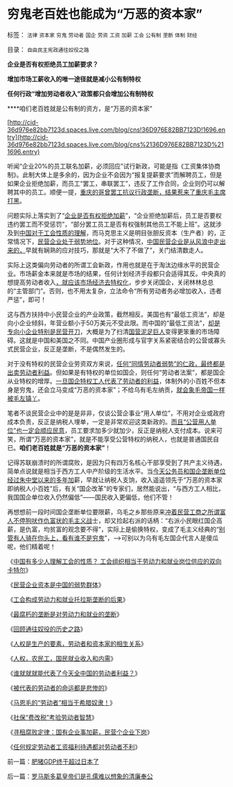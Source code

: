 # 穷鬼老百姓也能成为“万恶的资本家”

标签： `法律` `资本家` `穷鬼` `劳动者` `国企` `劳资` `工资` `加薪` `工会` `公有制` `垄断` `体制` `财经` 

目录： `自由民主宪政通往奴役之路`

**企业是否有权拒绝员工加薪要求？**

**增加市场工薪收入的唯一途径就是减小公有制特权**

**任何行政“增加劳动者收入”政策都只会增加公有制特权**

****咱们老百姓就是公有制的资方，是“万恶的资本家”

[http://cid-36d976e82bb7123d.spaces.live.com/blog/cns!36D976E82BB7123D!1696.entry](http://cid-36d976e82bb7123d.spaces.live.com/blog/cns%2136D976E82BB7123D%211696.entry)

听闻“企业20%的员工联名加薪，必须回应”试行新政，可能是指《工资集体协商制》。此制大体上是多余的，因为企业不会因为“报复提薪要求”而解聘员工，但是如果企业拒绝加薪，而员工“罢工，串联罢工”，违反了工作合同，企业则仍可以解聘其中的员工。顺便一提，[重庆的哥曾罢工抗议行政垄断，结果惹来了重庆毛主席打黑](../../../2008/11/27/的哥要罢工：行政垄断不是市场管理.md)。

问题实际上落实到了“[企业是否有权拒绝加薪](../../../2009/10/17/人权是经济学概念.md)”，“企业拒绝加薪后，员工是否要权违约罢工而不受惩罚”，“部分罢工员工是否有权强制其他员工不能上班”。这就涉及到[中国对于工会性质的理解](../../../2010/1/26/工会构成劳动力和就业托拉斯垄断的后果.md)，而马克思主义是明目张胆反资本（生产者）的，正常情况下，[民营企业处于弱势地位](../../../2010/1/26/民营企业资本是中国的弱势群体.md)。对于这种情况，[中国民营企业是从风浪中走出来的，](../../../2009/8/27/资产存于外，负债寄于内——财不可露眼.md)早就有娴熟的应对技巧，那就是“大不了不做了”，关门结清数走人。

实际上这类偏向劳动者的所谓工会新政，作用也就是在于淘汰边缘水平的民营企业。市场薪金本来就是市场的结果，任何计划经济手段都只会适得其反。中央真的想提高劳动者收入[，就应该市场经济去特权化](../../../2009/11/6/中国社会的解决方案只有一个.md)，步步关闭国企，关闭林林总总的“主管部门”。否则，也不用太复杂，立法命令“所有劳动者务必增加收入，违者严惩”，即可！

这与西方扶持中小民营企业的产业政策，截然相反。美国也有“最低工资法”，却是向小企业倾斜，年营业额小于50万美元不受此限。而中国的“最低工资法”，[却是专向小企业特别是民营开刀](http://darthvad.blog.sohu.com/132380995.html)，大概是为了扫清[国营泥足巨人](../../../2009/7/22/泥足巨人的垄断是否需要反垄断.md)变得更笨重的市场障碍。这就是中国和美国之不同。中国产业圈形成与官字关系紧密结合的公营或寡头式民营企业，反正是垄断，不是偶然发生的。

对于没有特权的民营企业劳资双方来说，[任何“同情劳动者弱势”的仁政，最终都是出卖劳动者利益](../../../2007/11/15/任何规定劳动者工资福利待遇都对劳动者不利.md)。但如果是有特权的单位如国企，则任何“劳动者法案”，都是国企从业特权的增厚。[一旦国企特权工人代表了劳动者的利益](../../../2009/8/6/谁能代表了今天全中国的劳动者利益？.md)，体制外的小百姓不但本身是穷鬼，还会立马变成“万恶的资本家”；不给乌有毛左纳贡，[就会象毛帝国一样被毛左镇丫](http://hi.baidu.com/darthchn/blog/item/99acc5d879b49ce038012f74.html)。

笔者不谈民营企业中的是是非非，仅谈公营企事业“用人单位”，不用对企业或政府成本负责，反正是纳税人埋单，一定是非常欢迎这类新政的。[而且“公营用人单位”也一定会顺应民意](../../../2010/4/6/社保“费改税”考验劳动者智慧.md)，员工要求加多少就加少，反正是纳税人支付成本。说来可笑，所谓“万恶的资本家”，就是不能享受公营特权的纳税人，也就是普通国民自已。**咱们老百姓就是“万恶的资本家”**！

记得苏联崩溃时的所谓腐败，是因为只有四万名核心干部享受到了共产主义待遇，简单点说就是相当于西方工人中产阶级的生活水平。当[今天公务员和国企垄断单位经过朱中堂以来的多年加](../../../2008/7/15/寻租腐败定律：国有企业事加薪，民营个企业下岗.md)薪，早就让纳税人支饷，收入遥遥领先于“万恶的资本家即纳税人小百姓”后，有关“国企改革”的专家们，居然能说出，“与西方工人相比，我国国企单位收入仍然偏低”——国民收入更偏低，他们不管！

再想想前一段时间国企垄断单位要限薪，乌毛之乡那些原来[冲着民营工商之所谓富人不停狗吠作仇富状的毛主义战](../../../2010/3/1/要均贫富后才能民主吗？.md)士，却又捡起右派的话柄：“右派小民眼红国企高薪，是仇富，均贫富的观念要不得”，实际上是偷换特权，变成了毛主义经典的“[别管有人骑在你头上，看有谁不是穷鬼](http://blog.sina.com.cn/s/blog_5563a64d0100bwh8.html)”，——>可别以为乌有毛左国企代言人是傻瓜呢，他们精着呢！

《[中国有多少人理解工会的性质？
工会组织相当于劳动力和就业岗位供应的双向卡特尔](../../../2010/1/26/中国有多少人理解工会的性质？.md)》

《[民营企业资本是中国的弱势群体](../../../2010/1/26/民营企业资本是中国的弱势群体.md)》

《[工会构成劳动力和就业托拉斯垄断的后果](../../../2010/1/26/工会构成劳动力和就业托拉斯垄断的后果.md)》

《[最腐朽的垄断是对劳动力和就业的垄断](../../../2010/1/26/最腐朽的垄断是对劳动力和就业的垄断.md)》

《[回顾通往奴役的历史之路](../../../2010/1/27/回顾通往奴役的历史之路.md)》

《[人权是生产的要素，劳动者和资本家的相生关系](../../../2009/10/15/人权是生产的要素，劳动者和资本家的相生关系.md)》

《[人权，农民工，国民就业收入和内需](../../../2009/10/16/向农民工倾斜了吗？国民就业收入和内需却少了.md)》

《[谁就就就能代表了今天全中国的劳动者利益？](../../../2009/8/6/谁能代表了今天全中国的劳动者利益？.md)》

《[被代表的劳动者的命运都是悲惨的](http://hi.baidu.com/darthchn/blog/item/99acc5d879b49ce038012f74.html)》

《[马恩毛的“劳动者”相当于希腊奴隶！](../../../2010/8/2/苏格拉底的劳动观念；鄙视劳动必定仇富.md)》

《[社保“费改税”考验劳动者智慧](../../../2010/4/6/社保“费改税”考验劳动者智慧.md)》

《[寻租腐败定律：国有企业事加薪，民营个企业下岗](../../../2008/7/15/寻租腐败定律：国有企业事加薪，民营个企业下岗.md)》

《[任何规定劳动者工资福利待遇都对劳动者不利](../../../2007/11/15/任何规定劳动者工资福利待遇都对劳动者不利.md)》

前一篇：[肥猪GDP终于超过日本了](../../../2010/8/18/肥猪GDP终于超过日本了.md)

后一篇：[罗马斯多葛皇帝们是孔儒难以想象的清廉奉公](../../../2010/8/18/罗马斯多葛皇帝们是孔儒难以想象的清廉奉公.md)